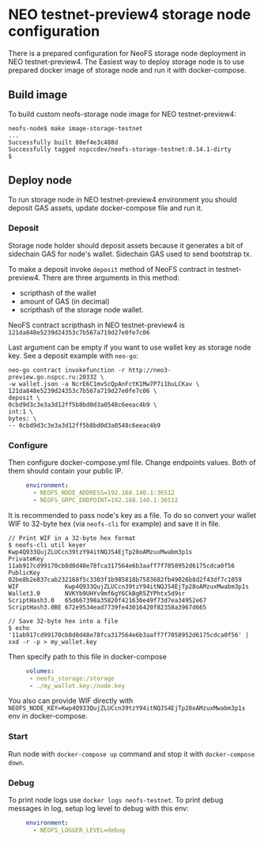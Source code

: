 # NEO testnet-preview4 storage node configuration

There is a prepared configuration for NeoFS storage node deployment in
NEO testnet-preview4. The Easiest way to deploy storage node is to use prepared
docker image of storage node and run it with docker-compose.

## Build image

To build custom neofs-storage node image for NEO testnet-preview4:

```
neofs-node$ make image-storage-testnet
...
Successfully built 80ef4e3c488d
Successfully tagged nspccdev/neofs-storage-testnet:0.14.1-dirty
$
```

## Deploy node

To run storage node in NEO testnet-preview4 environment you should deposit
GAS assets, update docker-compose file and run it.

### Deposit

Storage node holder should deposit assets because it generates a bit of 
sidechain GAS for node's wallet. Sidechain GAS used to send bootstrap tx. 

To make a deposit invoke `deposit` method of NeoFS contract in testnet-preview4.
There are three arguments in this method:
- scripthash of the wallet
- amount of GAS (in decimal)
- scripthash of the storage node wallet.


NeoFS contract scripthash in NEO testnet-preview4 is `121da848e5239d24353c7b567a719d27e0fe7c06`

Last argument can be empty if you want to use
wallet key as storage node key. See a deposit example with `neo-go`:

```
neo-go contract invokefunction -r http://neo3-preview.go.nspcc.ru:20332 \
-w wallet.json -a NcrE6C1mvScQpAnFctK1Mw7P7i1buLCKav \
121da848e5239d24353c7b567a719d27e0fe7c06 \
deposit \
0cbd9d3c3e3a3d12ff5b8bd0d3a0548c6eeac4b9 \
int:1 \
bytes: \
-- 0cbd9d3c3e3a3d12ff5b8bd0d3a0548c6eeac4b9
```

### Configure

Then configure docker-compose.yml file. Change endpoints values. Both of them
should contain your public IP.

```yaml
     environment:
       - NEOFS_NODE_ADDRESS=192.168.140.1:36512
       - NEOFS_GRPC_ENDPOINT=192.168.140.1:36512
```

It is recommended to pass node's key as a file. To do so convert your wallet 
WIF to 32-byte hex (via `neofs-cli` for example) and save it in file.

```
// Print WIF in a 32-byte hex format
$ neofs-cli util keyer Kwp4Q933QujZLUCcn39tzY94itNQJS4EjTp28oAMzuxMwabm3p1s
PrivateKey      11ab917cd99170cb8d0d48e78fca317564e6b3aaff7f7058952d6175cdca0f56
PublicKey       02be8b2e837cab232168f5c3303f1b985818b7583682fb49026b8d2f43df7c1059
WIF             Kwp4Q933QujZLUCcn39tzY94itNQJS4EjTp28oAMzuxMwabm3p1s
Wallet3.0       NVKYb9UHYv9mf6gY6CkBgR5ZYPhtx5d9sr
ScriptHash3.0   65d667398a35820f421630e49f73d7ea34952e67
ScriptHash3.0BE 672e9534ead7739fe43016420f82358a3967d665

// Save 32-byte hex into a file
$ echo '11ab917cd99170cb8d0d48e78fca317564e6b3aaff7f7058952d6175cdca0f56' | xxd -r -p > my_wallet.key
```

Then specify path to this file in docker-compose
```yaml
     volumes:
      - neofs_storage:/storage
      - ./my_wallet.key:/node.key
```

You also can provide WIF directly with 
`NEOFS_NODE_KEY=Kwp4Q933QujZLUCcn39tzY94itNQJS4EjTp28oAMzuxMwabm3p1s`
env in docker-compose.

### Start

Run node with `docker-compose up` command and stop it with `docker-compose down`.

### Debug

To print node logs use `docker logs neofs-testnet`. To print debug messages in 
log, setup log level to debug with this env:

```yaml
     environment:
       - NEOFS_LOGGER_LEVEL=debug
```